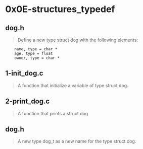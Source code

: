 # 0x0E-structures_typedef
## dog.h
> Define a new type struct dog with the following elements:
```
    name, type = char *
    age, type = float
    owner, type = char *
```
## 1-init_dog.c
> A function that initialize a variable of type struct dog.
## 2-print_dog.c
> A function that prints a struct dog
## dog.h
> A new type dog_t as a new name for the type struct dog.
